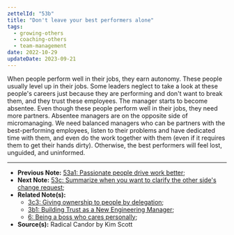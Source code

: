 ```yaml
---
zettelId: "53b"
title: "Don't leave your best performers alone"
tags:
  - growing-others
  - coaching-others
  - team-management
date: 2022-10-29
updateDate: 2023-09-21
---
```


When people perform well in their jobs, they earn autonomy. These people usually level up in their jobs. Some leaders neglect to take a look at these people's careers just because they are performing and don't want to break them, and they trust these employees. The manager starts to become absentee. Even though these people perform well in their jobs, they need more partners. Absentee managers are on the opposite side of micromanaging. We need balanced managers who can be partners with the best-performing employees, listen to their problems and have dedicated time with them, and even do the work together with them (even if it requires them to get their hands dirty). Otherwise, the best performers will feel lost, unguided, and uninformed.

---

- **Previous Note:** [53a1: Passionate people drive work better](/notes/53a1/);
- **Next Note:** [53c: Summarize when you want to clarify the other side's change request](/notes/53c/);
- **Related Note(s):**
  - [3c3: Giving ownership to people by delegation](/notes/3c3/);
  - [3b1: Building Trust as a New Engineering Manager](/notes/3b1/);
  - [6: Being a boss who cares personally](/notes/6/);
- **Source(s):** Radical Candor by Kim Scott
